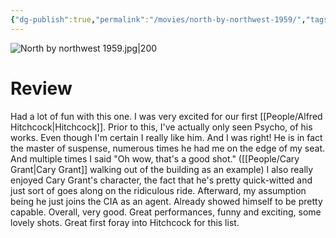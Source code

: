 ```yaml
---
{"dg-publish":true,"permalink":"/movies/north-by-northwest-1959/","tags":["movies"],"created":"2024-03-21","updated":"2025-03-13"}
---
```



![North by northwest 1959.jpg|200](/img/user/Attachments/North%20by%20northwest%201959.jpg)

# Review

Had a lot of fun with this one. I was very excited for our first [[People/Alfred Hitchcock\|Hitchcock]]. Prior to this, I've actually only seen Psycho, of his works. Even though I'm certain I really like him. And I was right! He is in fact the master of suspense, numerous times he had me on the edge of my seat. And multiple times I said "Oh wow, that's a good shot." ([[People/Cary Grant\|Cary Grant]] walking out of the building as an example) I also really enjoyed Cary Grant's character, the fact that he's pretty quick-witted and just sort of goes along on the ridiculous ride. Afterward, my assumption being he just joins the CIA as an agent. Already showed himself to be pretty capable. Overall, very good. Great performances, funny  and exciting, some lovely shots. Great first foray into Hitchcock for this list.
